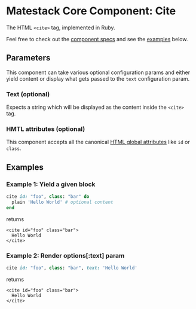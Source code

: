 # Matestack Core Component: Cite

The HTML `<cite>` tag, implemented in Ruby.

Feel free to check out the [component specs](https://github.com/matestack/matestack-ui-core/tree/0e84336eae78e6c86403c0c60fbe8fca4bcd8081/spec/usage/components/cite_spec.rb) and see the [examples](cite.md#examples) below.

## Parameters

This component can take various optional configuration params and either yield content or display what gets passed to the `text` configuration param.

### Text \(optional\)

Expects a string which will be displayed as the content inside the `<cite>` tag.

### HMTL attributes \(optional\)

This component accepts all the canonical [HTML global attributes](https://www.w3schools.com/tags/ref_standardattributes.asp) like `id` or `class`.

## Examples

### Example 1: Yield a given block

```ruby
cite id: "foo", class: "bar" do
  plain 'Hello World' # optional content
end
```

returns

```markup
<cite id="foo" class="bar">
  Hello World
</cite>
```

### Example 2: Render options\[:text\] param

```ruby
cite id: "foo", class: "bar", text: 'Hello World'
```

returns

```markup
<cite id="foo" class="bar">
  Hello World
</cite>
```

